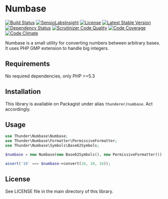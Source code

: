 # Numbase

[![Build Status](https://travis-ci.org/thunderer/Numbase.png?branch=master)](https://travis-ci.org/thunderer/Numbase)
[![SensioLabsInsight](https://insight.sensiolabs.com/projects/5235d5e3-d112-48df-bc07-d4555aef293d/mini.png)](https://insight.sensiolabs.com/projects/5235d5e3-d112-48df-bc07-d4555aef293d)
[![License](https://poser.pugx.org/thunderer/numbase/license.svg)](https://packagist.org/packages/thunderer/numbase)
[![Latest Stable Version](https://poser.pugx.org/thunderer/numbase/v/stable.svg)](https://packagist.org/packages/thunderer/numbase)
[![Dependency Status](https://www.versioneye.com/user/projects/551d5385971f7847ca000002/badge.svg?style=flat)](https://www.versioneye.com/user/projects/551d5385971f7847ca000002)
[![Scrutinizer Code Quality](https://scrutinizer-ci.com/g/thunderer/Numbase/badges/quality-score.png?b=master)](https://scrutinizer-ci.com/g/thunderer/Numbase/?branch=master)
[![Code Coverage](https://scrutinizer-ci.com/g/thunderer/Numbase/badges/coverage.png?b=master)](https://scrutinizer-ci.com/g/thunderer/Numbase/?branch=master)
[![Code Climate](https://codeclimate.com/github/thunderer/Numbase/badges/gpa.svg)](https://codeclimate.com/github/thunderer/Numbase)

Numbase is a small utility for converting numbers between arbitrary bases. It uses PHP GMP extension to handle big integers.

## Requirements

No required dependencies, only PHP >=5.3

## Installation

This library is available on Packagist under alias `thunderer/numbase`. Act accordingly.

## Usage

```php
use Thunder\Numbase\Numbase;
use Thunder\Numbase\Formatter\PermissiveFormatter;
use Thunder\Numbase\Symbols\Base62Symbols;

$numbase = new Numbase(new Base62Symbols(), new PermissiveFormatter());

assert('10' === $numbase->convert(16, 10, 16));
```

## License

See LICENSE file in the main directory of this library.
